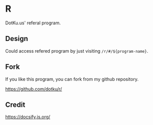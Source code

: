 # R

DotKu.us' referal program.

## Design

Could access refered program by just visiting `/r/#/${program-name}`.

## Fork

If you like this program, you can fork from my github repository. 

https://github.com/dotku/r/

## Credit

https://docsify.js.org/
